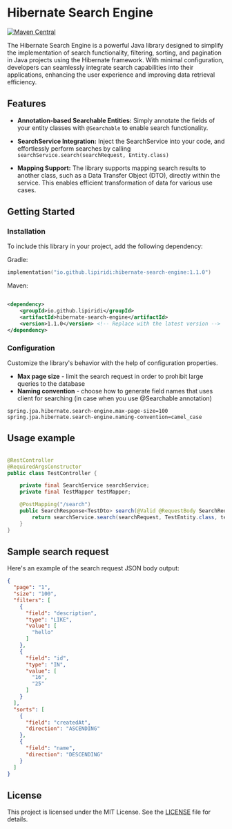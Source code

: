 # Hibernate Search Engine

[![Maven Central](https://img.shields.io/maven-central/v/io.github.lipiridi/hibernate-search-engine)](https://search.maven.org/artifact/io.github.lipiridi/hibernate-search-engine)

The Hibernate Search Engine is a powerful Java library designed to simplify the implementation of search functionality,
filtering, sorting, and pagination in Java projects using the Hibernate framework. With minimal configuration,
developers can seamlessly integrate search capabilities into their applications, enhancing the user experience and
improving data retrieval efficiency.

## Features

- **Annotation-based Searchable Entities:** Simply annotate the fields of your entity classes with `@Searchable` to
  enable
  search functionality.


- **SearchService Integration:** Inject the SearchService into your code, and effortlessly perform searches by
  calling `searchService.search(searchRequest, Entity.class)`


- **Mapping Support:** The library supports mapping search results to another class, such as a Data Transfer Object
  (DTO), directly within the service. This enables efficient transformation of data for various use cases.

## Getting Started

### Installation

To include this library in your project, add the following dependency:

Gradle:

```kotlin
implementation("io.github.lipiridi:hibernate-search-engine:1.1.0")
```

Maven:

```xml

<dependency>
    <groupId>io.github.lipiridi</groupId>
    <artifactId>hibernate-search-engine</artifactId>
    <version>1.1.0</version> <!-- Replace with the latest version -->
</dependency>
```

### Configuration

Customize the library's behavior with the help of configuration properties.

- **Max page size** - limit the search request in order to prohibit large queries to the database
- **Naming convention** - choose how to generate field names that uses client for searching (in case when you use
  @Searchable annotation)

```properties
spring.jpa.hibernate.search-engine.max-page-size=100
spring.jpa.hibernate.search-engine.naming-convention=camel_case
```

## Usage example

```java

@RestController
@RequiredArgsConstructor
public class TestController {

    private final SearchService searchService;
    private final TestMapper testMapper;

    @PostMapping("/search")
    public SearchResponse<TestDto> search(@Valid @RequestBody SearchRequest searchRequest) {
        return searchService.search(searchRequest, TestEntity.class, testMapper::toDto);
    }
}
```

## Sample search request

Here's an example of the search request JSON body output:

```json
{
  "page": "1",
  "size": "100",
  "filters": [
    {
      "field": "description",
      "type": "LIKE",
      "value": [
        "hello"
      ]
    },
    {
      "field": "id",
      "type": "IN",
      "value": [
        "16",
        "25"
      ]
    }
  ],
  "sorts": [
    {
      "field": "createdAt",
      "direction": "ASCENDING"
    },
    {
      "field": "name",
      "direction": "DESCENDING"
    }
  ]
}
```

## License

This project is licensed under the MIT License. See the [LICENSE](LICENSE) file for details.
